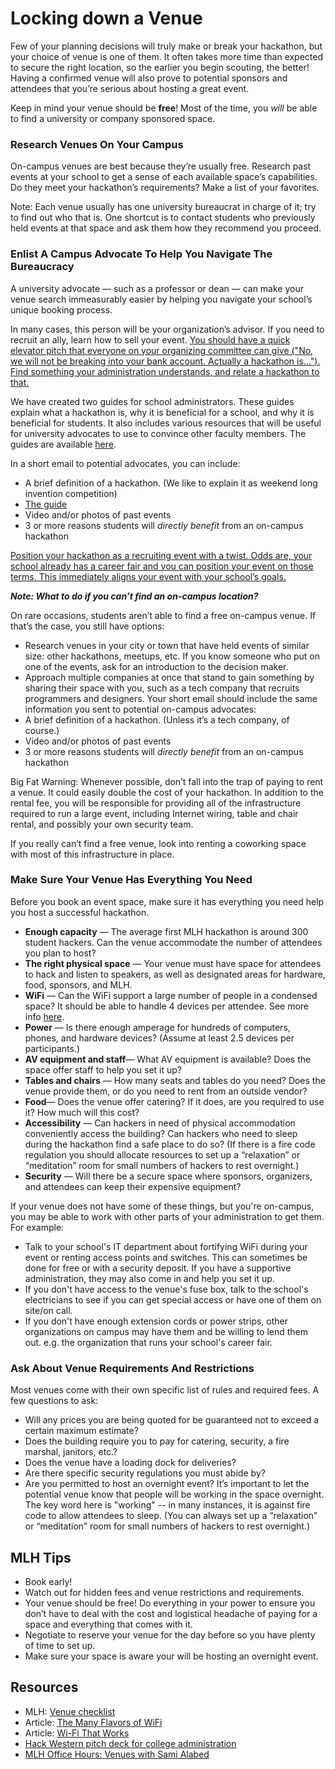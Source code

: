 # Locking down a Venue

Few of your planning decisions will truly make or break your hackathon, but your choice of venue is one of them. It often takes more time than expected to secure the right location, so the earlier you begin scouting, the better! Having a confirmed venue will also prove to potential sponsors and attendees that you’re serious about hosting a great event.

Keep in mind your venue should be **free**! Most of the time, you _will_ be able to find a university or company sponsored space.

### Research Venues On Your Campus

On-campus venues are best because they’re usually free. Research past events at your school to get a sense of each available space’s capabilities. Do they meet your hackathon’s requirements? Make a list of your favorites.

Note: Each venue usually has one university bureaucrat in charge of it; try to find out who that is. One shortcut is to contact students who previously held events at that space and ask them how they recommend you proceed.

### Enlist A Campus Advocate To Help You Navigate The Bureaucracy

A university advocate — such as a professor or dean — can make your venue search immeasurably easier by helping you navigate your school’s unique booking process.

In many cases, this person will be your organization’s advisor. If you need to recruit an ally, learn how to sell your event. [You should have a quick elevator pitch that everyone on your organizing committee can give \("No, we will not be breaking into your bank account. Actually a hackathon is…"\). Find something your administration understands, and relate a hackathon to that.](http://news.mlh.io/how-to-throw-an-epic-hackathon-07-07-2014)

We have created two guides for school administrators. These guides explain what a hackathon is, why it is beneficial for a school, and why it is beneficial for students. It also includes various resources that will be useful for university advocates to use to convince other faculty members. The guides are available [here](http://news.mlh.io/hackathon-guides-for-parents-and-administrators-09-10-2015).

In a short email to potential advocates, you can include:

* A brief definition of a hackathon. \(We like to explain it as weekend long invention competition\)
* [The guide](http://news.mlh.io/hackathon-guides-for-parents-and-administrators-09-10-2015)
* Video and/or photos of past events
* 3 or more reasons students will _directly benefit_ from an on-campus hackathon

[Position your hackathon as a recruiting event with a twist. Odds are, your school already has a career fair and you can position your event on those terms. This immediately aligns your event with your school’s goals.](http://news.mlh.io/how-to-throw-an-epic-hackathon-07-07-2014)

_**Note: What to do if you can’t find an on-campus location?**_

On rare occasions, students aren’t able to find a free on-campus venue. If that’s the case, you still have options:

* Research venues in your city or town that have held events of similar size: other hackathons, meetups, etc. If you know someone who put on one of the events, ask for an introduction to the decision maker.
* Approach multiple companies at once that stand to gain something by sharing their space with you, such as a tech company that recruits programmers and designers. Your short email should include the same information you sent to potential on-campus advocates:
* A brief definition of a hackathon. \(Unless it’s a tech company, of course.\)
* Video and/or photos of past events
* 3 or more reasons students will _directly benefit_ from an on-campus hackathon

Big Fat Warning: Whenever possible, don’t fall into the trap of paying to rent a venue. It could easily double the cost of your hackathon. In addition to the rental fee, you will be responsible for providing all of the infrastructure required to run a large event, including Internet wiring, table and chair rental, and possibly your own security team.

If you really can’t find a free venue, look into renting a coworking space with most of this infrastructure in place.

### Make Sure Your Venue Has Everything You Need

Before you book an event space, make sure it has everything you need help you host a successful hackathon.

* **Enough capacity** — The average first MLH hackathon is around 300 student hackers. Can the venue accommodate the number of attendees you plan to host?
* **The right physical space** — Your venue must have space for attendees to hack and listen to speakers, as well as designated areas for hardware, food, sponsors, and MLH.
* **WiFi** — Can the WiFi support a large number of people in a condensed space? It should be able to handle 4 devices per attendee. See more info [here](https://docs.google.com/document/d/1NRs6pM0mEetgIFJVvPr5pN5O3diOuTKuhbGZkWMb87c/edit).
* **Power** — Is there enough amperage for hundreds of computers, phones, and hardware devices? \(Assume at least 2.5 devices per participants.\)
* **AV equipment and staff**— What AV equipment is available? Does the space offer staff to help you set it up?
* **Tables and chairs** — How many seats and tables do you need? Does the venue provide them, or do you need to rent from an outside vendor?
* **Food**— Does the venue offer catering? If it does, are you required to use it? How much will this cost?
* **Accessibility** — Can hackers in need of physical accommodation conveniently access the building? Can hackers who need to sleep during the hackathon find a safe place to do so? \(If there is a fire code regulation you should allocate resources to set up a “relaxation” or “meditation” room for small numbers of hackers to rest overnight.\)
* **Security** — Will there be a secure space where sponsors, organizers, and attendees can keep their expensive equipment?

If your venue does not have some of these things, but you're on-campus, you may be able to work with other parts of your administration to get them. For example:

* Talk to your school's IT department about fortifying WiFi during your event or renting access points and switches. This can sometimes be done for free or with a security deposit. If you have a supportive administration, they may also come in and help you set it up.
* If you don't have access to the venue's fuse box, talk to the school's electricians to see if you can get special access or have one of them on site/on call.
* If you don't have enough extension cords or power strips, other organizations on campus may have them and be willing to lend them out. e.g. the organization that runs your school's career fair.

### Ask About Venue Requirements And Restrictions

Most venues come with their own specific list of rules and required fees. A few questions to ask:

* Will any prices you are being quoted for be guaranteed not to exceed a certain maximum estimate?
* Does the building require you to pay for catering, security, a fire marshal, janitors, etc.?
* Does the venue have a loading dock for deliveries?
* Are there specific security regulations you must abide by?
* Are you permitted to host an overnight event? It’s important to let the potential venue know that people will be working in the space overnight. The key word here is "working" -- in many instances, it is against fire code to allow attendees to sleep. \(You can always set up a “relaxation” or “meditation” room for small numbers of hackers to rest overnight.\)

## MLH Tips

* Book early!
* Watch out for hidden fees and venue restrictions and requirements.
* Your venue should be free! Do everything in your power to ensure you don’t have to deal with the cost and logistical headache of paying for a space and everything that comes with it.
* Negotiate to reserve your venue for the day before so you have plenty of time to set up.
* Make sure your space is aware your will be hosting an overnight event.

## Resources

* MLH: [Venue checklist](https://docs.google.com/document/d/1NRs6pM0mEetgIFJVvPr5pN5O3diOuTKuhbGZkWMb87c/edit)
* Article: [The Many Flavors of WiFi ](https://medium.com/@danielceckert/the-many-flavors-of-wifi-5bdbeeca87f4)
* Article: [Wi-Fi That Works](https://medium.com/mhacks-iv/wi-fi-that-works-9afe3dec3d93)
* [Hack Western pitch deck for college administration](https://github.com/MLH/hackathon-organizer-guide/tree/master/Organizer-Resources)
* [MLH Office Hours: Venues with Sami Alabed](https://www.youtube.com/watch?v=w3mJXfvGFrM)


